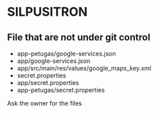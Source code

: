 # SILPUSITRON

## File that are not under git control
- app-petugas/google-services.json
- app/google-services.json
- app/src/main/res/values/google_maps_key.xml
- secret.properties
- app/secret.properties
- app-petugas/secret.properties

Ask the owner for the files
